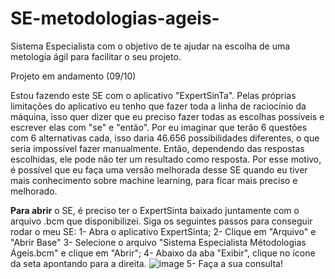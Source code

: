 # SE-metodologias-ageis-
Sistema Especialista com o objetivo de te ajudar na escolha de uma metologia ágil para facilitar o seu projeto.

Projeto em andamento (09/10)

Estou fazendo este SE com o aplicativo "ExpertSinTa". Pelas próprias limitações do aplicativo eu tenho que fazer toda a linha de raciocínio da máquina, isso quer dizer que eu preciso fazer todas
as escolhas possíveis e escrever elas com "se" e "então". Por eu imaginar que terão 6 questões com 6 alternativas cada, isso daria 46.656 possibilidades diferentes, o que seria impossível fazer
manualmente. Então, dependendo das respostas escolhidas, ele pode não ter um resultado como resposta. Por esse motivo, é possível que eu faça uma versão melhorada desse SE quando eu tiver mais 
conhecimento sobre machine learning, para ficar mais preciso e melhorado.

**Para abrir** o SE, é preciso ter o ExpertSinta baixado juntamente com o arquivo .bcm que disponibilizei. Siga os seguintes passos para conseguir rodar o meu SE:
1- Abra o aplicativo ExpertSinta;
2- Clique em "Arquivo" e "Abrir Base"
3- Selecione o arquivo "Sistema Especialista Métodologias Ágeis.bcm" e clique em "Abrir";
4- Abaixo da aba "Exibir", clique no ícone da seta apontando para a direita.
![image](https://github.com/user-attachments/assets/e476ff16-d74c-4116-a8e7-643dced3b550)
5- Faça a sua consulta!
